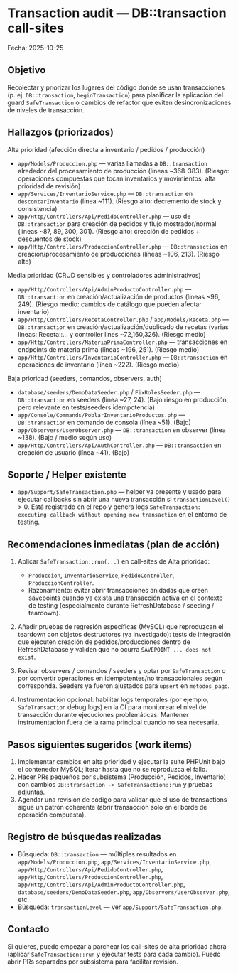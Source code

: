 # Transaction audit — DB::transaction call-sites

Fecha: 2025-10-25

Objetivo
--------
Recolectar y priorizar los lugares del código donde se usan transacciones (p. ej. `DB::transaction`, `beginTransaction`) para planificar la aplicación del guard `SafeTransaction` o cambios de refactor que eviten desincronizaciones de niveles de transacción.

Hallazgos (priorizados)
-----------------------

Alta prioridad (afección directa a inventario / pedidos / producción)

- `app/Models/Produccion.php` — varias llamadas a `DB::transaction` alrededor del procesamiento de producción (líneas ~368-383). (Riesgo: operaciones compuestas que tocan inventarios y movimientos; alta prioridad de revisión)
- `app/Services/InventarioService.php` — `DB::transaction` en `descontarInventario` (línea ~111). (Riesgo alto: decremento de stock y consistencia)
- `app/Http/Controllers/Api/PedidoController.php` — uso de `DB::transaction` para creación de pedidos y flujo mostrador/normal (líneas ~87, 89, 300, 301). (Riesgo alto: creación de pedidos + descuentos de stock)
- `app/Http/Controllers/ProduccionController.php` — `DB::transaction` en creación/procesamiento de producciones (líneas ~106, 213). (Riesgo alto)

Media prioridad (CRUD sensibles y controladores administrativos)

- `app/Http/Controllers/Api/AdminProductoController.php` — `DB::transaction` en creación/actualización de productos (líneas ~96, 249). (Riesgo medio: cambios de catálogo que pueden afectar inventario)
- `app/Http/Controllers/RecetaController.php` / `app/Models/Receta.php` — `DB::transaction` en creación/actualización/duplicado de recetas (varias líneas: Receta::... y controller lines ~72,160,326). (Riesgo medio)
- `app/Http/Controllers/MateriaPrimaController.php` — transacciones en endpoints de materia prima (líneas ~196, 251). (Riesgo medio)
- `app/Http/Controllers/InventarioController.php` — `DB::transaction` en operaciones de inventario (línea ~222). (Riesgo medio)

Baja prioridad (seeders, comandos, observers, auth)

- `database/seeders/DemoDataSeeder.php` / `FixRolesSeeder.php` — `DB::transaction` en seeders (línea ~27, 24). (Bajo riesgo en producción, pero relevante en tests/seeders idempotencia)
- `app/Console/Commands/PoblarInventarioProductos.php` — `DB::transaction` en comando de consola (línea ~51). (Bajo)
- `app/Observers/UserObserver.php` — `DB::transaction` en observer (línea ~138). (Bajo / medio según uso)
- `app/Http/Controllers/Api/AuthController.php` — `DB::transaction` en creación de usuario (línea ~41). (Bajo)

Soporte / Helper existente
-------------------------

- `app/Support/SafeTransaction.php` — helper ya presente y usado para ejecutar callbacks sin abrir una nueva transacción si `transactionLevel()` > 0. Está registrado en el repo y genera logs `SafeTransaction: executing callback without opening new transaction` en el entorno de testing.

Recomendaciones inmediatas (plan de acción)
-------------------------------------------

1. Aplicar `SafeTransaction::run(...)` en call-sites de Alta prioridad:
   - `Produccion`, `InventarioService`, `PedidoController`, `ProduccionController`.
   - Razonamiento: evitar abrir transacciones anidadas que creen savepoints cuando ya exista una transacción activa en el contexto de testing (especialmente durante RefreshDatabase / seeding / teardown).

2. Añadir pruebas de regresión específicas (MySQL) que reproduzcan el teardown con objetos destructores (ya investigado): tests de integración que ejecuten creación de pedidos/producciones dentro de RefreshDatabase y validen que no ocurra `SAVEPOINT ... does not exist`.

3. Revisar observers / comandos / seeders y optar por `SafeTransaction` o por convertir operaciones en idempotentes/no transaccionales según corresponda. Seeders ya fueron ajustados para `upsert` en `metodos_pago`.

4. Instrumentación opcional: habilitar logs temporales (por ejemplo, `SafeTransaction` debug logs) en la CI para monitorear el nivel de transacción durante ejecuciones problemáticas. Mantener instrumentación fuera de la rama principal cuando no sea necesaria.

Pasos siguientes sugeridos (work items)
--------------------------------------

1. Implementar cambios en alta prioridad y ejecutar la suite PHPUnit bajo el contenedor MySQL; iterar hasta que no se reproduzca el fallo.
2. Hacer PRs pequeños por subsistema (Producción, Pedidos, Inventario) con cambios `DB::transaction -> SafeTransaction::run` y pruebas adjuntas.
3. Agendar una revisión de código para validar que el uso de transactions sigue un patrón coherente (abrir transacción solo en el borde de operación compuesta).

Registro de búsquedas realizadas
-------------------------------

- Búsqueda: `DB::transaction` — múltiples resultados en `app/Models/Produccion.php`, `app/Services/InventarioService.php`, `app/Http/Controllers/Api/PedidoController.php`, `app/Http/Controllers/ProduccionController.php`, `app/Http/Controllers/Api/AdminProductoController.php`, `database/seeders/DemoDataSeeder.php`, `app/Observers/UserObserver.php`, etc.
- Búsqueda: `transactionLevel` — ver `app/Support/SafeTransaction.php`.

Contacto
-------
Si quieres, puedo empezar a parchear los call-sites de alta prioridad ahora (aplicar `SafeTransaction::run` y ejecutar tests para cada cambio). Puedo abrir PRs separados por subsistema para facilitar revisión.
